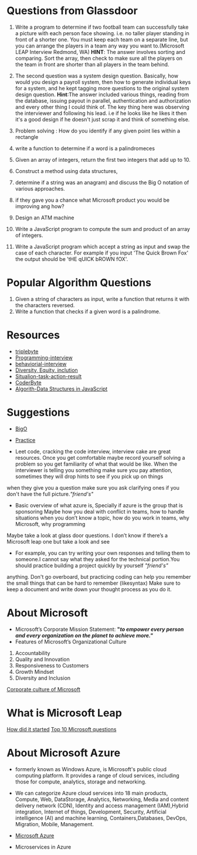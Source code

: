 # Questions from Glassdoor

1. Write a program to determine if two football team can  successfully take a picture with each person face showing. i.e. no taller player standing in front of a shorter one. You must keep each team on a separate line, but you can arrange the players in a team any way you want to.(Microsoft LEAP Interview Redmond, WA)
__HINT__: The answer involves sorting and comparing. Sort the array, then check to make sure all the players on the team in front are shorter than all players in the team behind.

2. The second question was a system design question. Basically, how would you design a payroll system, then how to generate individual keys for a system, and he kept tagging more questions to the original system design question.
__Hint__:The answer included various things, reading from the database, issuing payout in parallel, authentication and authorization and every other thing I could think of. The key thing here was observing the interviewer and following his lead. i.e if he looks like he likes it then it's a good design if he doesn't just scrap it and think of something else.

3. Problem solving : How do you identify if any given point lies within a rectangle
4. write a function to determine if a word is a palindromeces
5. Given an array of integers, return the first two integers that add up to 10.
6. Construct a method using data structures, 
7. determine if a string was an anagram) and discuss the Big O notation of various approaches.
8. if they gave you a chance what Microsoft product you would be improving ang how?
9. Design an ATM machine
10. Write a JavaScript program to compute the sum and product of an array of integers.
11. Write a JavaScript program which accept a string as input and swap the case of each character. For example if you input 'The Quick Brown Fox' the output should be 'tHE qUICK bROWN fOX'. 



# Popular Algorithm Questions
1. Given a string of characters as input, write a function that returns it with the characters reversed.
2. Write a function that checks if a given word is a palindrome.




# Resources
* [triplebyte](https://triplebyte.com/blog/how-to-pass-a-programming-interview)
* [Programming-interview](https://triplebyte.com/blog/how-to-pass-a-programming-interview)
* [behaviorial-interview](https://www.thebalancecareers.com/top-behavioral-interview-questions-2059618)
* [Diversity, Equity, inclution](http://www.diversitysolutions.net/site/diversity-inclusion)
* [Situalion-task-action-result](https://en.wikipedia.org/wiki/Situation,_task,_action,_result)
* [CoderByte](https://coderbyte.com/)
* [Algorith-Data Structures in JavaScript](https://medium.com/siliconwat/algorithms-in-javascript-b0bed68f4038)


# Suggestions
* [BigO](https://www.youtube.com/watch?v=v4cd1O4zkGw&list=PLLXdhg_r2hKA7DPDsunoDZ-Z769jWn4R8&index=23&t=0s)
* [Practice](https://www.w3resource.com/javascript-exercises/javascript-array-exercises.php#EDITOR)

* Leet code, cracking the code interview, interview cake are great resources. Once you get comfortable maybe record yourself solving a problem so you get familiarity of what that would be like. When the interviewer is telling you something make sure you pay attention, sometimes they will drop hints to see if you pick up on things

 when they give you a question make sure you ask clarifying ones if you don't have the full picture._"friend's"_

* Basic overview of what azure is, Specially if azure is the group that is sponsoring
 Maybe how you deal with conflict in teams, how to handle situations when you don’t know a topic, how do you work in teams, why Microsoft, why programming

 Maybe take a look at glass door questions. I don’t know if there’s a Microsoft leap one but take a look and see

* For example, you can try writing your own responses and telling them to someone.I cannot say what they asked for the technical portion.You should practice building a project quickly by yourself _"friend's"_

 anything. Don't go overboard, but practicing coding can help you remember the small things that can be hard to remember (likesyntax)
Make sure to keep a document and write down your thought process as you do it.
# About Microsoft
* Microsoft’s Corporate Mission Statement:
**"_to empower every person and every organization on the planet to achieve more."_**
* Features of Microsoft’s Organizational Culture

1. Accountability
2. Quality and Innovation
3. Responsiveness to Customers
4. Growth Mindset
5. Diversity and Inclusion

[Corporate culture of Microsoft](http://panmore.com/microsoft-corporation-organizational-culture-characteristics-analysis)

# What is Microsoft Leap 
[How did it started](https://www.youtube.com/watch?v=WYJh8HS85Zc)
[Top 10 Microsoft questions](https://www.youtube.com/watch?v=SsmNI3Mlp0I)

# About Microsoft Azure
* formerly known as Windows Azure, is Microsoft's public cloud computing platform. It provides a range of cloud services, including those for compute, analytics, storage and networking.
* We can categorize Azure cloud services into 18 main products,
Compute, Web, DataStorage, Analytics, Networking, Media and content delivery network (CDN), Identity and access management (IAM),Hybrid integration, Internet of things, Development, Security, Artificial intelligence (AI) and machine learning, Containers,Databases, DevOps, Migration, Mobile, Management.

* [Microsoft Azure](https://en.wikipedia.org/wiki/Microsoft_Azure)  
* Microservices in Azure


